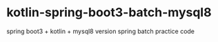 # kotlin-spring-boot3-batch-mysql8
spring boot3 + kotlin + mysql8 version spring batch practice code
